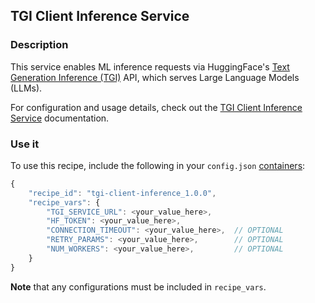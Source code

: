 ## TGI Client Inference Service

### Description

This service enables ML inference requests via HuggingFace's [Text Generation Inference (TGI)](https://huggingface.co/docs/text-generation-inference/en/index) API, which serves Large Language Models (LLMs).

For configuration and usage details, check out the [TGI Client Inference Service](https://infernet-services.docs.ritual.net/reference/tgi_client_inference_service) documentation.

### Use it

To use this recipe, include the following in your `config.json` [containers](https://docs.ritual.net/infernet/node/configuration#containers-arraycontainer_spec):

```js
{
    "recipe_id": "tgi-client-inference_1.0.0",
    "recipe_vars": {
        "TGI_SERVICE_URL": <your_value_here>,
        "HF_TOKEN": <your_value_here>,
        "CONNECTION_TIMEOUT": <your_value_here>,  // OPTIONAL
        "RETRY_PARAMS": <your_value_here>,        // OPTIONAL
        "NUM_WORKERS": <your_value_here>,         // OPTIONAL
    }
}
```

**Note** that any configurations must be included in `recipe_vars`.